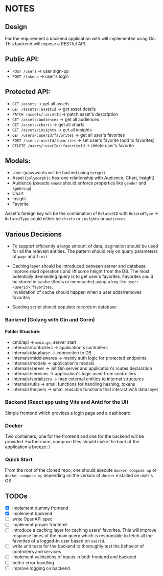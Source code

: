 # NOTES

## Design

For the requirement a backend application with will implemented using Go. This backend will expose a RESTful API.

## Public API:

- `POST /users` -> user sign-up
- `POST /tokens` -> user's login

## Protected API:

- `GET /assets` -> get all assets
- `GET /assets/:assetId` -> get asset details
- `PATCH /assets/:assetId` -> patch asset's description
- `GET /assets/audiences` -> get all audiences
- `GET /assets/charts` -> get all charts
- `GET /assets/insights` -> get all insights
- `GET /users/:userId/favorites` -> get all user's favorites
- `POST /users/:userId/favorites` -> set user's favorite (add to favorites)
- `DELETE /users/:userId/:favoriteId` -> delete user's favorite

## Models:

- User (passwords will be hashed using `bcrypt`)
- Asset (`polymorphic` has-one relationship with Audience, Chart, Insight)
- Audience (pseudo `enum`s should enforce properties like `gender` and `ageGroup`)
- Chart
- Insight
- Favorite

Asset's foreign key will be the combination of `RelatedID` with `RelatedType` -> `RelatedType` could either be `charts` or `insights` or `audiences`

## Various Decisions

- To support efficiently a large amount of data, pagination should be used for all the relevant entities. The pattern should rely on query parameters of `page` and `limit`

- Caching layer should be introduced between server and database improve read operations and lift some height from the DB. The most potentially demanding query is to get user's favorites. Favorites could be stored in cache (Redis or memcache) using a key like `user:<userId>:favorites`.  
  Invalidation of cache should happen when a user adds/removes favorites

* Seeding script should populate records in database

### Backend (Golang with Gin and Gorm)

#### Folder Structure:

- cmd/api -> `main.go`, server start
- internals/controllers -> application's controllers
- internals/database -> connection to DB
- internals/middlewares -> mainly auth logic for protected endpoints
- internals/models -> application's models
- internals/server -> init Gin server and application's routes declaration
- internals/services -> application's logic used from controllers
- internals/serializers -> map external entities to internal structures
- internals/utils -> small functions for handling hashing, tokens
- internals/helpers -> small reusable functions that interact with data layer

### Backend (React app using Vite and Antd for the UI)

Simple frontend which provides a login page and a dashboard

### Docker

Two containers, one for the frontend and one for the backend will be provided. Furthermore, compose files should make the boot of the application a breeze :)

### Quick Start

From the root of the cloned repo, one should execute
`docker compose up` or `docker-compose up` depending on the version of `docker` installed on user's OS

## TODOs

- [x] implement dummy frontend
- [x] implement backend
- [ ] write OpenAPI spec
- [ ] implement proper frontend
- [ ] introduce a caching layer for caching users' favorites. This will improve response times of the main query which is responsible to fetch all the favorites of a logged-in user based on `userId`.
- [ ] write unit tests for the backend to thoroughly test the behavior of controllers and services
- [ ] implement validations of inputs in both frontend and backend
- [ ] better error handling
- [ ] improve logging on backend
